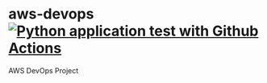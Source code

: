 # aws-devops [![Python application test with Github Actions](https://github.com/AlbertoR94/aws-devops/actions/workflows/main.yml/badge.svg)](https://github.com/AlbertoR94/aws-devops/actions/workflows/main.yml)
AWS DevOps Project
